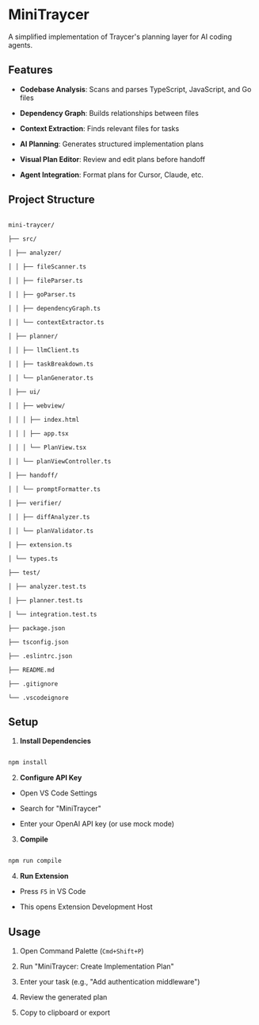 
# MiniTraycer

A simplified implementation of Traycer's planning layer for AI coding agents.

## Features

- **Codebase Analysis**: Scans and parses TypeScript, JavaScript, and Go files

- **Dependency Graph**: Builds relationships between files

- **Context Extraction**: Finds relevant files for tasks

- **AI Planning**: Generates structured implementation plans

- **Visual Plan Editor**: Review and edit plans before handoff

- **Agent Integration**: Format plans for Cursor, Claude, etc.


## Project Structure
```

mini-traycer/

├── src/

│ ├── analyzer/

│ │ ├── fileScanner.ts

│ │ ├── fileParser.ts

│ │ ├── goParser.ts

│ │ ├── dependencyGraph.ts

│ │ └── contextExtractor.ts

│ ├── planner/

│ │ ├── llmClient.ts

│ │ ├── taskBreakdown.ts

│ │ └── planGenerator.ts

│ ├── ui/

│ │ ├── webview/

│ │ │ ├── index.html

│ │ │ ├── app.tsx

│ │ │ └── PlanView.tsx

│ │ └── planViewController.ts

│ ├── handoff/

│ │ └── promptFormatter.ts

│ ├── verifier/

│ │ ├── diffAnalyzer.ts

│ │ └── planValidator.ts

│ ├── extension.ts

│ └── types.ts

├── test/

│ ├── analyzer.test.ts

│ ├── planner.test.ts

│ └── integration.test.ts

├── package.json

├── tsconfig.json

├── .eslintrc.json

├── README.md

├── .gitignore

└── .vscodeignore

````



## Setup



1. **Install Dependencies**

```bash

npm install

````

2. **Configure API Key**

- Open VS Code Settings

- Search for "MiniTraycer"

- Enter your OpenAI API key (or use mock mode)

3. **Compile**

```bash

npm run compile

```

4. **Run Extension**

- Press `F5` in VS Code

- This opens Extension Development Host

## Usage

1. Open Command Palette (`Cmd+Shift+P`)

2. Run "MiniTraycer: Create Implementation Plan"

3. Enter your task (e.g., "Add authentication middleware")

4. Review the generated plan

5. Copy to clipboard or export
